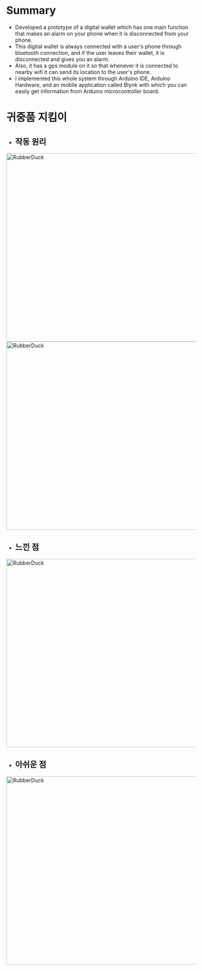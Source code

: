 # Summary
* Developed a prototype of a digital wallet which has one main function that makes an alarm on your phone when it is disconnected from your phone.  
* This digital wallet is always connected with a user's phone through bluetooth connection, and if the user leaves their wallet, it is disconnected and gives you an alarm.  
* Also, it has a gps module on it so that whenever it is connected to nearby wifi it can send its location to the user's phone.  
* I implemented this whole system through Arduino IDE, Arduino Hardware, and an mobile application called Blynk with which you can easily get information from Arduino microcontroller board.


# 귀중품 지킴이
* ## 작동 원리
<img src="https://i.imgur.com/4j29QRo.jpg" width="900px" height="500px" title="px(픽셀) 크기 설정" alt="RubberDuck"></img><br/>
<img src="https://i.imgur.com/JhFjo1I.jpg" width="900px" height="500px" title="px(픽셀) 크기 설정" alt="RubberDuck"></img><br/>
* ## 느낀 점
<img src="https://i.imgur.com/U96z3uy.jpg" width="900px" height="500px" title="px(픽셀) 크기 설정" alt="RubberDuck"></img><br/>
* ## 아쉬운 점
<img src="https://i.imgur.com/wjEd0fd.jpg" width="900px" height="500px" title="px(픽셀) 크기 설정" alt="RubberDuck"></img><br/>
